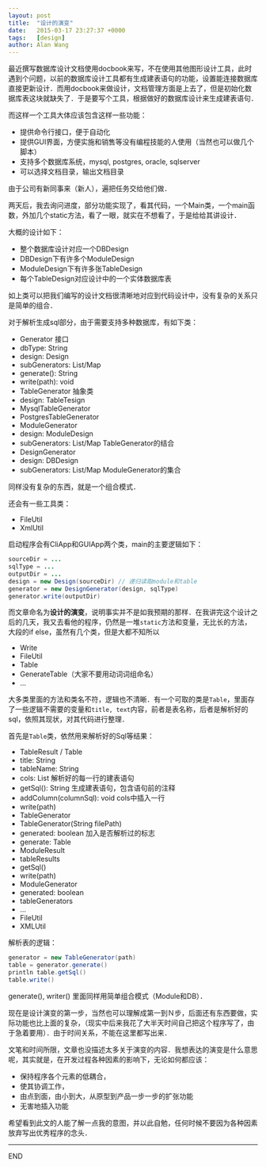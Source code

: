 ```yaml
---
layout: post
title:  "设计的演变"
date:   2015-03-17 23:27:37 +0000
tags:   [design]
author: Alan Wang
---
```


最近撰写数据库设计文档使用docbook来写，不在使用其他图形设计工具，此时遇到个问题，以前的数据库设计工具都有生成建表语句的功能，设置能连接数据库直接更新设计．而用docbook来做设计，文档管理方面是上去了，但是初始化数据库表这块就缺失了．于是要写个工具，根据做好的数据库设计来生成建表语句．

而这样一个工具大体应该包含这样一些功能：
- 提供命令行接口，便于自动化
- 提供GUI界面，方便实施和销售等没有编程技能的人使用（当然也可以做几个脚本）
- 支持多个数据库系统，mysql, postgres, oracle, sqlserver
- 可以选择文档目录，输出文档目录

由于公司有新同事来（新人），遍把任务交给他们做．

两天后，我去询问进度，部分功能实现了，看其代码，一个Main类，一个main函数，外加几个static方法，看了一眼，就实在不想看了，于是给给其讲设计．

大概的设计如下：

- 整个数据库设计对应一个DBDesign
- DBDesign下有许多个ModuleDesign
- ModuleDesign下有许多张TableDesign
- 每个TableDesign对应设计中的一个实体数据库表

如上类可以把我们编写的设计文档很清晰地对应到代码设计中，没有复杂的关系只是简单的组合．

对于解析生成sql部分，由于需要支持多种数据库，有如下类：

- Generator  接口
 - dbType: String
 - design: Design
 - subGenerators: List/Map
 - generate(): String
 - write(path): void
- TableGenerator 抽象类
 - design: TableTesign
- MysqlTableGenerator
- PostgresTableGenerator
- ModuleGenerator
 - design: ModuleDesign
 - subGenerators: List/Map TableGenerator的结合
- DesignGenerator
 - design: DBDesign
 - subGenerators: List/Map ModuleGenerator的集合

同样没有复杂的东西，就是一个组合模式．

还会有一些工具类：

- FileUtil
- XmlUtil

启动程序会有CliApp和GUIApp两个类，main的主要逻辑如下：
```java
sourceDir = ...
sqlType = ...
outputDir = ...
design = new Design(sourceDir) // 递归读取module和table
generator = new DesignGenerator(design, sqlType)
generator.write(outputDir)
```
而文章命名为**设计的演变**，说明事实并不是如我预期的那样．在我讲完这个设计之后的几天，我又去看他的程序，仍然是一堆`static`方法和变量，无比长的方法，大段的if else，虽然有几个类，但是大都不知所以

- Write
- FileUtil
- Table
- GenerateTable（大家不要用动词词组命名）
- ...

大多类里面的方法和类名不符，逻辑也不清晰．有一个可取的类是`Table`，里面存了一些逻辑不需要的变量和`title, text`内容，前者是表名称，后者是解析好的sql，依照其现状，对其代码进行整理．

首先是`Table`类，依然用来解析好的Sql等结果：

- TableResult / Table
 - title: String
 - tableName: String
 - cols: List 解析好的每一行的建表语句
 - getSql(): String 生成建表语句，包含语句前的注释
 - addColumn(columnSql): void cols中插入一行
 - write(path)
- TableGenerator
 - TableGenerator(String filePath)
 - generated: boolean 加入是否解析过的标志
 - generate: Table
- ModuleResult
 - tableResults
 - getSql()
 - write(path)
- ModuleGenerator
 - generated: boolean
 - tableGenerators
- ...
- FileUtil
- XMLUtil

解析表的逻辑：
```java
generator = new TableGenerator(path)
table = generator.generate()
println table.getSql()
table.write()
```

generate(), writer() 里面同样用简单组合模式（Module和DB）．

现在是设计演变的第一步，当然也可以理解成第一到Ｎ步，后面还有东西要做，实际功能也比上面的复杂，（现实中后来我花了大半天时间自己把这个程序写了，由于急着要用）．由于时间关系，不能在这里都写出来．

文笔和时间所限，文章也没描述太多关于演变的内容．我想表达的演变是什么意思呢，其实就是，在开发过程各种因素的影响下，无论如何都应该：

- 保持程序各个元素的低耦合，
- 使其协调工作，
- 由点到面，由小到大，从原型到产品一步一步的扩张功能
- 无害地插入功能

希望看到此文的人能了解一点我的意图，并以此自勉，任何时候不要因为各种因素放弃写出优秀程序的念头．


---
END
